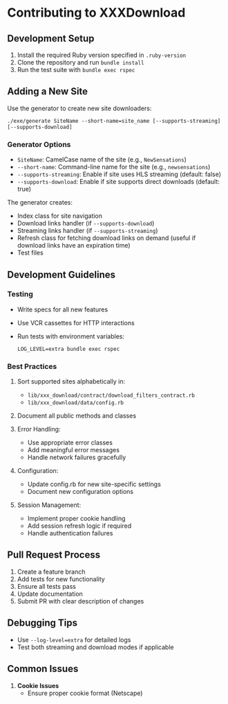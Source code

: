 # Contributing to XXXDownload

## Development Setup

1. Install the required Ruby version specified in `.ruby-version`
2. Clone the repository and run `bundle install`
3. Run the test suite with `bundle exec rspec`

## Adding a New Site

Use the generator to create new site downloaders:

```shell
./exe/generate SiteName --short-name=site_name [--supports-streaming] [--supports-download]
```

### Generator Options

- `SiteName`: CamelCase name of the site (e.g., `NewSensations`)
- `--short-name`: Command-line name for the site (e.g., `newsensations`)
- `--supports-streaming`: Enable if site uses HLS streaming (default: false)
- `--supports-download`: Enable if site supports direct downloads (default:
  true)

The generator creates:

- Index class for site navigation
- Download links handler (if `--supports-download`)
- Streaming links handler (if `--supports-streaming`)
- Refresh class for fetching download links on demand (useful if download links
  have an expiration time)
- Test files

## Development Guidelines

### Testing

- Write specs for all new features
- Use VCR cassettes for HTTP interactions
- Run tests with environment variables:

  ```shell
  LOG_LEVEL=extra bundle exec rspec
  ```

### Best Practices

1. Sort supported sites alphabetically in:
   - `lib/xxx_download/contract/download_filters_contract.rb`
   - `lib/xxx_download/data/config.rb`

2. Document all public methods and classes

3. Error Handling:
   - Use appropriate error classes
   - Add meaningful error messages
   - Handle network failures gracefully

4. Configuration:
   - Update config.rb for new site-specific settings
   - Document new configuration options

5. Session Management:
   - Implement proper cookie handling
   - Add session refresh logic if required
   - Handle authentication failures

## Pull Request Process

1. Create a feature branch
2. Add tests for new functionality
3. Ensure all tests pass
4. Update documentation
5. Submit PR with clear description of changes

## Debugging Tips

- Use `--log-level=extra` for detailed logs
- Test both streaming and download modes if applicable

## Common Issues

1. **Cookie Issues**
   - Ensure proper cookie format (Netscape)
